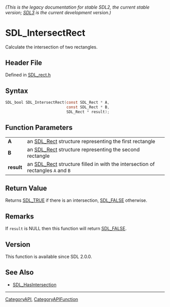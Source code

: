###### (This is the legacy documentation for stable SDL2, the current stable version; [SDL3](https://wiki.libsdl.org/SDL3/) is the current development version.)
# SDL_IntersectRect

Calculate the intersection of two rectangles.

## Header File

Defined in [SDL_rect.h](https://github.com/libsdl-org/SDL/blob/SDL2/include/SDL_rect.h)

## Syntax

```c
SDL_bool SDL_IntersectRect(const SDL_Rect * A,
                           const SDL_Rect * B,
                           SDL_Rect * result);

```

## Function Parameters

|                |                                                                                             |
| -------------- | ------------------------------------------------------------------------------------------- |
| **A**          | an [SDL_Rect](SDL_Rect) structure representing the first rectangle                          |
| **B**          | an [SDL_Rect](SDL_Rect) structure representing the second rectangle                         |
| **result**     | an [SDL_Rect](SDL_Rect) structure filled in with the intersection of rectangles `A` and `B` |

## Return Value

Returns [SDL_TRUE](SDL_TRUE) if there is an intersection,
[SDL_FALSE](SDL_FALSE) otherwise.

## Remarks

If `result` is NULL then this function will return [SDL_FALSE](SDL_FALSE).

## Version

This function is available since SDL 2.0.0.

## See Also

- [SDL_HasIntersection](SDL_HasIntersection)

----
[CategoryAPI](CategoryAPI), [CategoryAPIFunction](CategoryAPIFunction)

